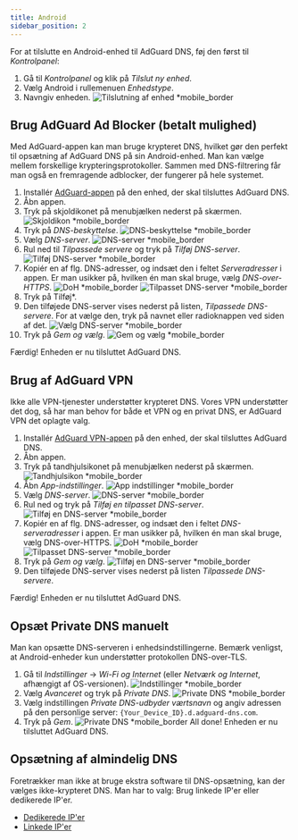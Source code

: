 ```yaml
---
title: Android
sidebar_position: 2
---
```


For at tilslutte en Android-enhed til AdGuard DNS, føj den først til _Kontrolpanel_:

1. Gå til _Kontrolpanel_ og klik på _Tilslut ny enhed_.
2. Vælg Android i rullemenuen _Enhedstype_.
3. Navngiv enheden.
   ![Tilslutning af enhed \*mobile_border](https://cdn.adtidy.org/content/kb/dns/private/new_dns/connect/android_ab/choose_android.png)

## Brug AdGuard Ad Blocker (betalt mulighed)

Med AdGuard-appen kan man bruge krypteret DNS, hvilket gør den perfekt til opsætning af AdGuard DNS på sin Android-enhed. Man kan vælge mellem forskellige krypteringsprotokoller. Sammen med DNS-filtrering får man også en fremragende adblocker, der fungerer på hele systemet.

1. Installér [AdGuard-appen](https://adguard.com/adguard-android/overview.html) på den enhed, der skal tilsluttes AdGuard DNS.
2. Åbn appen.
3. Tryk på skjoldikonet på menubjælken nederst på skærmen.
   ![Skjoldikon \*mobile_border](https://cdn.adtidy.org/content/kb/dns/private/new_dns/connect/android_ab/android_step3.png)
4. Tryk på _DNS-beskyttelse_.
   ![DNS-beskyttelse \*mobile_border](https://cdn.adtidy.org/content/kb/dns/private/new_dns/connect/android_ab/android_step4.png)
5. Vælg _DNS-server_.
   ![DNS-server \*mobile_border](https://cdn.adtidy.org/content/kb/dns/private/new_dns/connect/android_ab/android_step5.png)
6. Rul ned til _Tilpassede servere_ og tryk på _Tilføj DNS-server_.
   ![Tilføj DNS-server \*mobile_border](https://cdn.adtidy.org/content/kb/dns/private/new_dns/connect/android_ab/android_step6.png)
7. Kopiér en af flg. DNS-adresser, og indsæt den i feltet _Serveradresser_ i appen. Er man usikker på, hvilken én man skal bruge, vælg _DNS-over-HTTPS_.
   ![DoH \*mobile_border](https://cdn.adtidy.org/content/kb/dns/private/new_dns/connect/android_ab/android_step7_1.png)
   ![Tilpasset DNS-server \*mobile_border](https://cdn.adtidy.org/content/kb/dns/private/new_dns/connect/android_ab/android_step7_2.png)
8. Tryk på Tilføj\*.
9. Den tilføjede DNS-server vises nederst på listen, _Tilpassede DNS-servere_. For at vælge den, tryk på navnet eller radioknappen ved siden af det.
   ![Vælg DNS-server \*mobile_border](https://cdn.adtidy.org/content/kb/dns/private/new_dns/connect/android_ab/android_step_9.png)
10. Tryk på _Gem og vælg_.
    ![Gem og vælg \*mobile_border](https://cdn.adtidy.org/content/kb/dns/private/new_dns/connect/android_ab/android_step10.png)

Færdig! Enheden er nu tilsluttet AdGuard DNS.

## Brug af AdGuard VPN

Ikke alle VPN-tjenester understøtter krypteret DNS. Vores VPN understøtter det dog, så har man behov for både et VPN og en privat DNS, er AdGuard VPN det oplagte valg.

1. Installér [AdGuard VPN-appen](https://adguard-vpn.com/android/overview.html) på den enhed, der skal tilsluttes AdGuard DNS.
2. Åbn appen.
3. Tryk på tandhjulsikonet på menubjælken nederst på skærmen.
   ![Tandhjulsikon \*mobile_border](https://cdn.adtidy.org/content/kb/dns/private/new_dns/connect/android_vpn/android_step3.png)
4. Åbn _App-indstillinger_.
   ![App indstillinger \*mobile_border](https://cdn.adtidy.org/content/kb/dns/private/new_dns/connect/android_vpn/android_step4.png)
5. Vælg _DNS-server_.
   ![DNS-server \*mobile_border](https://cdn.adtidy.org/content/kb/dns/private/new_dns/connect/android_vpn/android_step5.png)
6. Rul ned og tryk på _Tilføj en tilpasset DNS-server_.
   ![Tilføj en DNS-server \*mobile_border](https://cdn.adtidy.org/content/kb/dns/private/new_dns/connect/android_vpn/android_step6.png)
7. Kopiér en af flg. DNS-adresser, og indsæt den i feltet _DNS-serveradresser_ i appen. Er man usikker på, hvilken én man skal bruge, vælg DNS-over-HTTPS.
   ![DoH \*mobile_border](https://cdn.adtidy.org/content/kb/dns/private/new_dns/connect/android_vpn/android_step7_1.png)
   ![Tilpasset DNS-server \*mobile_border](https://cdn.adtidy.org/content/kb/dns/private/new_dns/connect/android_vpn/android_step7_2.png)
8. Tryk på _Gem og vælg_.
   ![Tilføj en DNS-server \*mobile_border](https://cdn.adtidy.org/content/kb/dns/private/new_dns/connect/android_vpn/android_step8.png)
9. Den tilføjede DNS-server vises nederst på listen _Tilpassede DNS-servere_.

Færdig! Enheden er nu tilsluttet AdGuard DNS.

## Opsæt Private DNS manuelt

Man kan opsætte DNS-serveren i enhedsindstillingerne. Bemærk venligst, at Android-enheder kun understøtter protokollen DNS-over-TLS.

1. Gå til _Indstillinger_ → _Wi-Fi og Internet_ (eller _Netværk og Internet_, afhængigt af OS-versionen).
   ![Indstillinger \*mobile_border](https://cdn.adtidy.org/content/kb/dns/private/new_dns/connect/android_manual/manual_step1.png)
2. Vælg _Avanceret_ og tryk på _Private DNS_.
   ![Private DNS \*mobile_border](https://cdn.adtidy.org/content/kb/dns/private/new_dns/connect/android_manual/manual_step2.png)
3. Vælg indstillingen _Private DNS-udbyder værtsnavn_ og angiv adressen på den personlige server: `{Your_Device_ID}.d.adguard-dns.com`.
4. Tryk på _Gem_.
   ![Private DNS \*mobile_border](https://cdn.adtidy.org/content/kb/dns/private/new_dns/connect/android_manual/manual_step4.png)
   All done! Enheden er nu tilsluttet AdGuard DNS.

## Opsætning af almindelig DNS

Foretrækker man ikke at bruge ekstra software til DNS-opsætning, kan der vælges ikke-krypteret DNS. Man har to valg: Brug linkede IP'er eller dedikerede IP'er.

- [Dedikerede IP'er](/private-dns/connect-devices/other-options/dedicated-ip.md)
- [Linkede IP'er](/private-dns/connect-devices/other-options/linked-ip.md)
